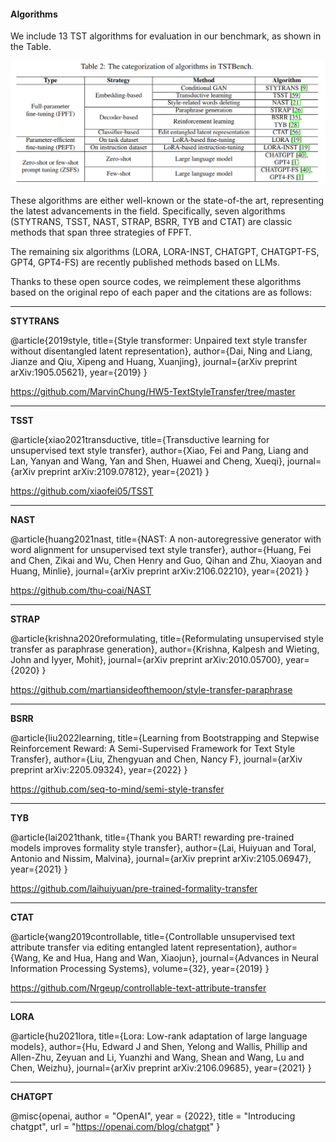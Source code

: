 #### Algorithms

We include 13 TST algorithms for evaluation in our benchmark, as shown in the Table. 

![image](https://github.com/FayeXXX/A-Benchmark-of-Text-Style-Transfer/blob/main/Algorithms/algorithms.png)

These algorithms are either well-known or the state-of-the art, representing the latest advancements in the field. Specifically, seven algorithms (STYTRANS, TSST, NAST, STRAP, BSRR, TYB and CTAT) are classic methods that span three strategies of FPFT. 

The remaining six algorithms (LORA, LORA-INST, CHATGPT, CHATGPT-FS, GPT4, GPT4-FS) are recently published methods based on LLMs.

Thanks to these open source codes, we reimplement these algorithms based on the original repo of each paper and the citations are as follows:

------

**STYTRANS**

@article{2019style,
  title={Style transformer: Unpaired text style transfer without disentangled latent representation},
  author={Dai, Ning and Liang, Jianze and Qiu, Xipeng and Huang, Xuanjing},
  journal={arXiv preprint arXiv:1905.05621},
  year={2019}
}

https://github.com/MarvinChung/HW5-TextStyleTransfer/tree/master

------

**TSST**

@article{xiao2021transductive,
  title={Transductive learning for unsupervised text style transfer},
  author={Xiao, Fei and Pang, Liang and Lan, Yanyan and Wang, Yan and Shen, Huawei and Cheng, Xueqi},
  journal={arXiv preprint arXiv:2109.07812},
  year={2021}
}

https://github.com/xiaofei05/TSST 

------

**NAST**

@article{huang2021nast,
  title={NAST: A non-autoregressive generator with word alignment for unsupervised text style transfer},
  author={Huang, Fei and Chen, Zikai and Wu, Chen Henry and Guo, Qihan and Zhu, Xiaoyan and Huang, Minlie},
  journal={arXiv preprint arXiv:2106.02210},
  year={2021}
}

https://github.com/thu-coai/NAST

_____

**STRAP**

@article{krishna2020reformulating,
  title={Reformulating unsupervised style transfer as paraphrase generation},
  author={Krishna, Kalpesh and Wieting, John and Iyyer, Mohit},
  journal={arXiv preprint arXiv:2010.05700},
  year={2020}
}

https://github.com/martiansideofthemoon/style-transfer-paraphrase

____

**BSRR**

@article{liu2022learning,
  title={Learning from Bootstrapping and Stepwise Reinforcement Reward: A Semi-Supervised Framework for Text Style Transfer},
  author={Liu, Zhengyuan and Chen, Nancy F},
  journal={arXiv preprint arXiv:2205.09324},
  year={2022}
}

https://github.com/seq-to-mind/semi-style-transfer

____

**TYB** 

@article{lai2021thank,
  title={Thank you BART! rewarding pre-trained models improves formality style transfer},
  author={Lai, Huiyuan and Toral, Antonio and Nissim, Malvina},
  journal={arXiv preprint arXiv:2105.06947},
  year={2021}
}

https://github.com/laihuiyuan/pre-trained-formality-transfer

____

**CTAT**

@article{wang2019controllable,
  title={Controllable unsupervised text attribute transfer via editing entangled latent representation},
  author={Wang, Ke and Hua, Hang and Wan, Xiaojun},
  journal={Advances in Neural Information Processing Systems},
  volume={32},
  year={2019}
}

https://github.com/Nrgeup/controllable-text-attribute-transfer

_____

**LORA**

@article{hu2021lora,
  title={Lora: Low-rank adaptation of large language models},
  author={Hu, Edward J and Shen, Yelong and Wallis, Phillip and Allen-Zhu, Zeyuan and Li, Yuanzhi and Wang, Shean and Wang, Lu and Chen, Weizhu},
  journal={arXiv preprint arXiv:2106.09685},
  year={2021}
}

____

**CHATGPT**

@misc{openai,
    author = "OpenAI",
    year = {2022},
    title = "Introducing chatgpt",
    url = "https://openai.com/blog/chatgpt"
}